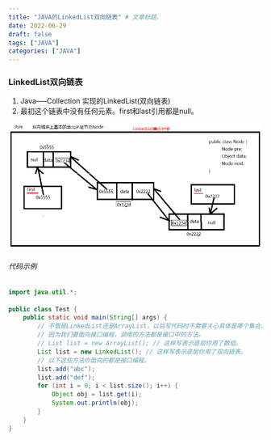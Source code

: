 ```yaml
---
title: "JAVA的LinkedList双向链表" # 文章标题.
date: 2022-06-29
draft: false
tags: ["JAVA"]
categories: ["JAVA"]
---
```


### LinkedList双向链表

1. Java—–Collection 实现的LinkedList(双向链表)
2. 最初这个链表中没有任何元素。first和last引用都是null。

![双向链表](./双向链表.png)

###### 代码示例

```java
import java.util.*;

public class Test {
    public static void main(String[] args) {
        // 不管是LinkedList还是ArrayList，以后写代码时不需要关心具体是哪个集合。
        // 因为我们要面向接口编程，调用的方法都是接口中的方法。
        // List list = new ArrayList(); // 这样写表示底层你用了数组。
        List list = new LinkedList(); // 这样写表示底层你用了双向链表。
        // 以下这些方法你面向的都是接口编程。
        list.add("abc");
        list.add("def");
        for (int i = 0; i < list.size(); i++) {
            Object obj = list.get(i);
            System.out.println(obj);
        }
    }
}
```

